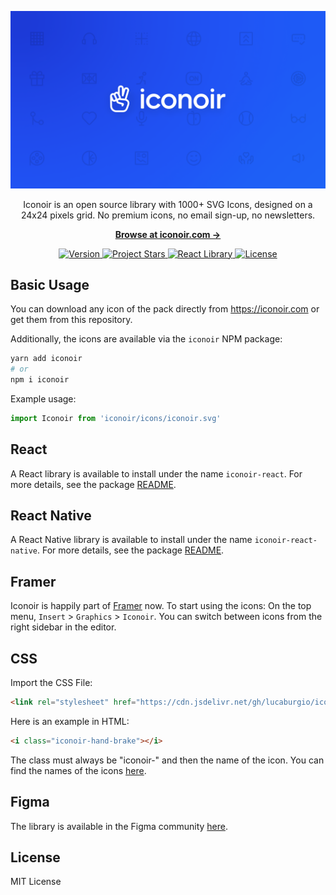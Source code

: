 <p align="center">
  <img src="assets/iconoir-cover.png" alt="Iconoir">
</p>

<p align="center">
  Iconoir is an open source library with 1000+ SVG Icons, designed on a 24x24 pixels grid. No premium icons, no email sign-up, no newsletters.
<p>

<p align="center">
  <a href="https://iconoir.com"><strong>Browse at iconoir.com &rarr;</strong></a>
</p>

<p align="center">
  <a href="https://github.com/lucaburgio/iconoir/releases">
    <img src="https://img.shields.io/github/v/release/lucaburgio/iconoir?style=flat-square" alt="Version">
  </a>
  <a href="https://github.com/lucaburgio/iconoir">
    <img src="https://img.shields.io/github/stars/lucaburgio/iconoir?style=flat-square" alt="Project Stars">
  </a>
  <a href="https://www.npmjs.com/package/iconoir-react">
    <img src="https://img.shields.io/npm/dm/iconoir-react?color=98E8F3&label=react&style=flat-square" alt="React Library">
  </a>
  <a href="https://github.com/lucaburgio/iconoir/blob/master/LICENSE">
    <img src="https://img.shields.io/github/license/lucaburgio/iconoir?style=flat-square" alt="License">
  </a>
</p>

## Basic Usage

You can download any icon of the pack directly from https://iconoir.com or get them from this repository.

Additionally, the icons are available via the `iconoir` NPM package:
```bash
yarn add iconoir
# or
npm i iconoir
```

Example usage:
```js
import Iconoir from 'iconoir/icons/iconoir.svg'
```

## React

A React library is available to install under the name `iconoir-react`. For more details, see the package [README](./packages/iconoir-react).

## React Native

A React Native library is available to install under the name `iconoir-react-native`. For more details, see the package [README](./packages/iconoir-react-native).

## Framer

Iconoir is happily part of [Framer](https://framer.com) now. To start using the icons: On the top menu, `Insert` > `Graphics` > `Iconoir`.
You can switch between icons from the right sidebar in the editor.

## CSS

Import the CSS File:

```html
<link rel="stylesheet" href="https://cdn.jsdelivr.net/gh/lucaburgio/iconoir@master/css/iconoir.css">
```

Here is an example in HTML:

```html
<i class="iconoir-hand-brake"></i>
```
The class must always be "iconoir-" and then the name of the icon. You can find the names of the icons [here](https://iconoir.com).

## Figma

The library is available in the Figma community [here](https://www.figma.com/community/file/983248991460488027/Iconoir-Pack).

## License

MIT License
